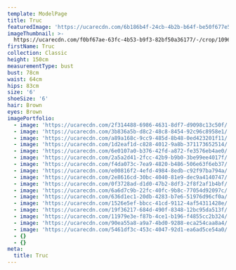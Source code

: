 ```yaml
---
template: ModelPage
title: Truc
featuredImage: 'https://ucarecdn.com/6b186b4f-24cb-4b2b-b64f-be50f677e5da/'
imageThumbnail: >-
  https://ucarecdn.com/f0bf67ae-63fc-4b53-b9f3-82bf50a36177/-/crop/1096x1261/250,15/-/preview/
firstName: Truc
collection: Classic
height: 150cm
measurementType: bust
bust: 78cm
waist: 64cm
hips: 83cm
size: '6'
shoeSize: '6'
hair: Brown
eyes: Brown
imagePortfolio:
  - image: 'https://ucarecdn.com/2f314488-6986-4631-8df7-d9098c13c50f/'
  - image: 'https://ucarecdn.com/3b836a5b-d8c2-48c8-8454-92c96c8958e1/'
  - image: 'https://ucarecdn.com/a89a168c-9cc9-485d-8b48-0ed423201f11/'
  - image: 'https://ucarecdn.com/1d2eaf1d-c828-4012-9a8b-371173652514/'
  - image: 'https://ucarecdn.com/6e0107a0-b376-42fd-a872-fe3576eb4ae0/'
  - image: 'https://ucarecdn.com/2a5a2d41-2fcc-42b9-b9b0-3be99ee4017f/'
  - image: 'https://ucarecdn.com/f4da073c-7ea9-4820-b486-506e63f6eb37/'
  - image: 'https://ucarecdn.com/e00816f2-4efd-4984-8edb-c92f97ba794a/'
  - image: 'https://ucarecdn.com/2e8616cd-30bc-4040-81e9-dec9a4140747/'
  - image: 'https://ucarecdn.com/0f3728ad-d1d0-47b2-8df3-2f8f2af1b4bf/'
  - image: 'https://ucarecdn.com/6a6d7c9b-22fc-40fc-9b8c-77054d92097c/'
  - image: 'https://ucarecdn.com/636d1ec1-20db-4283-b7e6-51976d96cf0a/'
  - image: 'https://ucarecdn.com/1526e5ef-bbcc-41cd-9112-4af54311428e/'
  - image: 'https://ucarecdn.com/19f36217-684d-490f-8348-12bc95da513f/'
  - image: 'https://ucarecdn.com/11979e3e-f87b-4ce1-b196-f4855cc2b324/'
  - image: 'https://ucarecdn.com/90ea55a8-a9a7-4bd0-9288-eca254caa8a4/'
  - image: 'https://ucarecdn.com/5461df3c-453c-4047-92d1-ea6ad5ce54a0/'
  - {}
  - {}
meta:
  title: Truc
---
```


